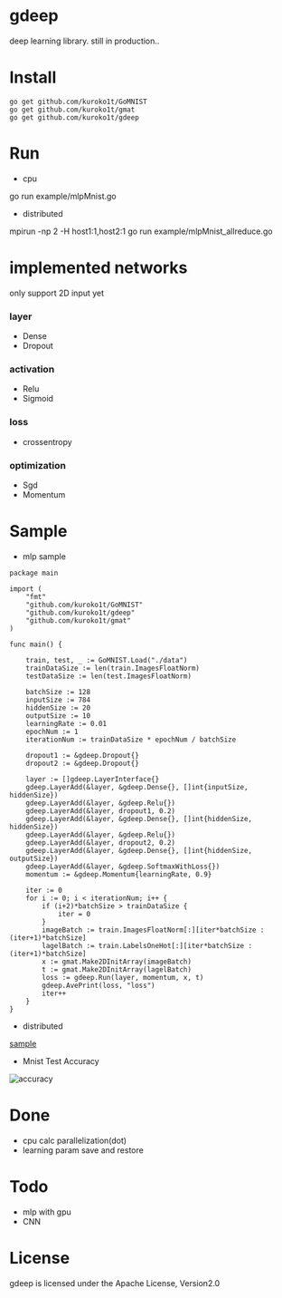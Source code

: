 # gdeep
deep learning library. still in production..

# Install

```
go get github.com/kuroko1t/GoMNIST
go get github.com/kuroko1t/gmat
go get github.com/kuroko1t/gdeep
```

# Run

* cpu

go run example/mlpMnist.go

* distributed

mpirun -np 2 -H host1:1,host2:1 go run example/mlpMnist_allreduce.go

# implemented networks
only support 2D input yet

### layer
* Dense
* Dropout

### activation
* Relu
* Sigmoid

### loss
* crossentropy

### optimization
* Sgd
* Momentum

# Sample

* mlp sample

```golang
package main

import (
	"fmt"
	"github.com/kuroko1t/GoMNIST"
	"github.com/kuroko1t/gdeep"
	"github.com/kuroko1t/gmat"
)

func main() {

	train, test, _ := GoMNIST.Load("./data")
	trainDataSize := len(train.ImagesFloatNorm)
	testDataSize := len(test.ImagesFloatNorm)

	batchSize := 128
	inputSize := 784
	hiddenSize := 20
	outputSize := 10
	learningRate := 0.01
	epochNum := 1
	iterationNum := trainDataSize * epochNum / batchSize

	dropout1 := &gdeep.Dropout{}
	dropout2 := &gdeep.Dropout{}

	layer := []gdeep.LayerInterface{}
	gdeep.LayerAdd(&layer, &gdeep.Dense{}, []int{inputSize, hiddenSize})
	gdeep.LayerAdd(&layer, &gdeep.Relu{})
	gdeep.LayerAdd(&layer, dropout1, 0.2)
	gdeep.LayerAdd(&layer, &gdeep.Dense{}, []int{hiddenSize, hiddenSize})
	gdeep.LayerAdd(&layer, &gdeep.Relu{})
	gdeep.LayerAdd(&layer, dropout2, 0.2)
	gdeep.LayerAdd(&layer, &gdeep.Dense{}, []int{hiddenSize, outputSize})
	gdeep.LayerAdd(&layer, &gdeep.SoftmaxWithLoss{})
	momentum := &gdeep.Momentum{learningRate, 0.9}

	iter := 0
	for i := 0; i < iterationNum; i++ {
		if (i+2)*batchSize > trainDataSize {
			iter = 0
		}
		imageBatch := train.ImagesFloatNorm[:][iter*batchSize : (iter+1)*batchSize]
		lagelBatch := train.LabelsOneHot[:][iter*batchSize : (iter+1)*batchSize]
		x := gmat.Make2DInitArray(imageBatch)
		t := gmat.Make2DInitArray(lagelBatch)
		loss := gdeep.Run(layer, momentum, x, t)
		gdeep.AvePrint(loss, "loss")
		iter++
	}
}

```

* distributed

[sample](https://github.com/kuroko1t/gdeep/blob/master/example/mlpMnist_allreduce.go)

* Mnist Test Accuracy

![accuracy](https://raw.githubusercontent.com/kuroko1t/gdeep/master/img/accuracy.png)

# Done

* cpu calc parallelization(dot)
* learning param save and restore

# Todo

* mlp with gpu
* CNN

# License

gdeep is licensed under the Apache License, Version2.0
